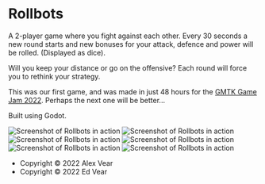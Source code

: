 # Rollbots

A 2-player game where you fight against each other.  Every 30 seconds a new
round starts and new bonuses for your attack, defence and power will be rolled.
(Displayed as dice).

Will you keep your distance or go on the offensive?  Each round will force you
to rethink your strategy.

This was our first game, and was made in just 48 hours for the
[GMTK Game Jam 2022][gmtk].  Perhaps the next one will be better...

Built using Godot.

[gmtk]: https://itch.io/jam/gmtk-jam-2022

![Screenshot of Rollbots in action](Screenshot1.png)
![Screenshot of Rollbots in action](Screenshot2.png)
![Screenshot of Rollbots in action](Screenshot3.png)
![Screenshot of Rollbots in action](Screenshot4.png)
![Screenshot of Rollbots in action](Screenshot5.png)
![Screenshot of Rollbots in action](Screenshot6.png)

- Copyright © 2022 Alex Vear
- Copyright © 2022 Ed Vear
